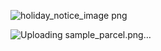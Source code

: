 ![holiday_notice_image png](https://github.com/user-attachments/assets/7d2c11c4-e935-4c6a-bb4f-230365a9fcc5)

![Uploading sample_parcel.png…]()


